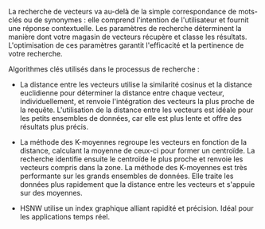 La recherche de vecteurs va au-delà de la simple correspondance de mots-clés ou de synonymes : elle comprend l'intention de l'utilisateur et fournit une réponse contextuelle. Les paramètres de recherche déterminent la manière dont votre magasin de vecteurs récupère et classe les résultats. L'optimisation de ces paramètres garantit l'efficacité et la pertinence de votre recherche.

Algorithmes clés utilisés dans le processus de recherche :

-   La distance entre les vecteurs utilise la similarité cosinus et la distance euclidienne pour déterminer la distance entre chaque vecteur, individuellement, et renvoie l'intégration des vecteurs la plus proche de la requête. L'utilisation de la distance entre les vecteurs est idéale pour les petits ensembles de données, car elle est plus lente et offre des résultats plus précis.


-   La méthode des K-moyennes regroupe les vecteurs en fonction de la distance, calculant la moyenne de ceux-ci pour former un centroïde. La recherche identifie ensuite le centroïde le plus proche et renvoie les vecteurs compris dans la zone. La méthode des K-moyennes est très performante sur les grands ensembles de données. Elle traite les données plus rapidement que la distance entre les vecteurs et s'appuie sur des moyennes.


-   HSNW utilise un index graphique alliant rapidité et précision. Idéal pour les applications temps réel.



